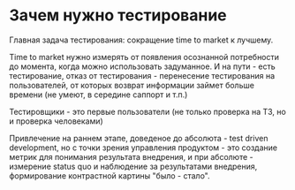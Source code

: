 # Зачем нужно тестирование

Главная задача тестирования: сокращение time to market  к лучшему. 

Time to market нужно измерять от появления осознанной потребности до момента, когда можно использовать задуманное. И на пути - есть тестирование, отказ от тестирования - перенесение тестирования на пользователей, от которых возврат информации займет больше времени (не умеют, в середине саппорт и т.п.)

Тестировщики - это первые пользователи (не только проверка на ТЗ, но и проверка человеками)

Привлечение на раннем этапе, доведеное до абсолюта - test driven development, но с точки зрения управления продуктом - это создание метрик для понимания результата внедрения, и при абсолюте - измерение status quo и наблюдение за результатами внедрения, формирование контрастной картины "было - стало".
